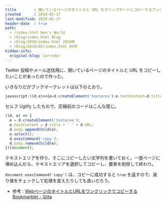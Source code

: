 ```yaml
---
title        : 開いているページのタイトルと URL をクリップボードにコピーするブックマークレット
created      : 2019-05-17
last-modified: 2019-05-17
header-date  : true
path:
  - /index.html Neo's World
  - /blog/index.html Blog
  - /blog/2019/index.html 2019年
  - /blog/2019/05/index.html 05月
hidden-info:
  original-blog: Corredor
---
```


Twitter 投稿やメール送信用に、開いているページのタイトルと URL をコピーしたいことがあったので作った。

いきなりだがブックマークレットは以下のとおり。

```javascript
javascript:((d,e)=>{e=d.createElement('textarea');e.textContent=d.title+' '+d.URL;d.body.appendChild(e);e.select();d.execCommand('copy');d.body.removeChild(e)})(document);
```

セルフ Uglify したもので、圧縮前のコードはこんな感じ。

```javascript
((d, e) => {
  e = d.createElement('textarea');
  e.textContent = d.title + ' ' + d.URL;
  d.body.appendChild(e);
  e.select();
  d.execCommand('copy');
  d.body.removeChild(e);
})(document);
```

テキストエリアを作り、そこにコピーしたい文字列を書いておく。一度ページに埋め込んだら、テキストエリアを選択してコピーし、要素を削除して終わり。

`document.execCommand('copy')` は、コピーに成功すると `true` を返すので、戻り値をチェックして処理を変えたりしても良いだろう。

- 参考 : [WebページのタイトルとURLをワンクリックでコピーするBookmarklet - Qiita](https://qiita.com/xshoji/items/93d5345d4bf282f60817)
